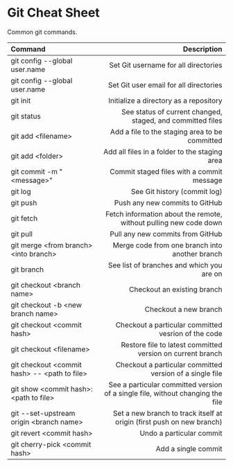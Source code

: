# Git Cheat Sheet

Common git commands.

| Command | Description |
| :------ | ----------: | 
| git config -\-global user.name | Set Git username for all directories |
| git config -\-global user.name | Set Git user email for all directories |
| git init | Initialize a directory as a repository |
| git status | See status of current changed, staged, and committed files |
| git add \<filename\> | Add a file to the staging area to be committed |
| git add \<folder\> | Add all files in a folder to the staging area |
| git commit -m "\<message\>" | Commit staged files with a commit message |
| git log | See Git history (commit log) |
| git push | Push any new commits to GitHub |
| git fetch | Fetch information about the remote, without pulling new code down |
| git pull | Pull any new commits from GitHub |
| git merge \<from branch\> \<into branch\> | Merge code from one branch into another branch |
| git branch | See list of branches and which you are on |
| git checkout \<branch name\> | Checkout an existing branch |
| git checkout -b \<new branch name\> | Checkout a new branch |
| git checkout \<commit hash\> | Checkout a particular committed vesrion of the code |
| git checkout \<filename\> | Restore file to latest committed version on current branch |
| git checkout \<commit hash\> -\- \<path to file\> | Checkout a particular committed version of a single file |
| git show \<commit hash\>:\<path to file\> | See a particular committed version of a single file, without changing the file |
| git -\-set-upstream origin \<branch name\> | Set a new branch to track itself at origin (first push on new branch) |
| git revert \<commit hash\> | Undo a particular commit |
| git cherry-pick \<commit hash\> | Add a single commit |





